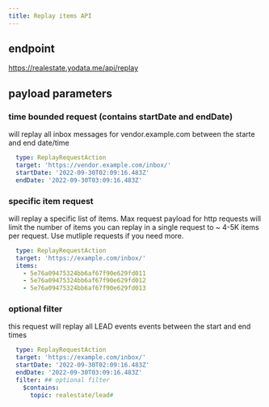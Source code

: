 ```yaml
---
title: Replay items API
---
```


## endpoint

https://realestate.yodata.me/api/replay

## payload parameters

### time bounded request (contains startDate and endDate)

will replay all inbox messages for vendor.example.com between the starte and end date/time

```yaml
  type: ReplayRequestAction
  target: 'https://vendor.example.com/inbox/'
  startDate: '2022-09-30T02:09:16.483Z'
  endDate: '2022-09-30T03:09:16.483Z'
```

### specific item request

will replay a specific list of items.  Max request payload for http requests will limit the number of items you can replay in a single request to ~ 4-5K items per request.  Use mutliple requests if you need more.

```yaml
  type: ReplayRequestAction
  target: 'https://example.com/inbox/'
  items:
    - 5e76a09475324bb6af67f90e629fd011
    - 5e76a09475324bb6af67f90e629fd012
    - 5e76a09475324bb6af67f90e629fd013
```

### optional filter

this request will replay all LEAD events
events between the start and end times

```yaml
  type: ReplayRequestAction
  target: 'https://example.com/inbox/'
  startDate: '2022-09-30T02:09:16.483Z'
  endDate: '2022-09-30T03:09:16.483Z'
  filter: ## optional filter
    $contains:
      topic: realestate/lead#
```

